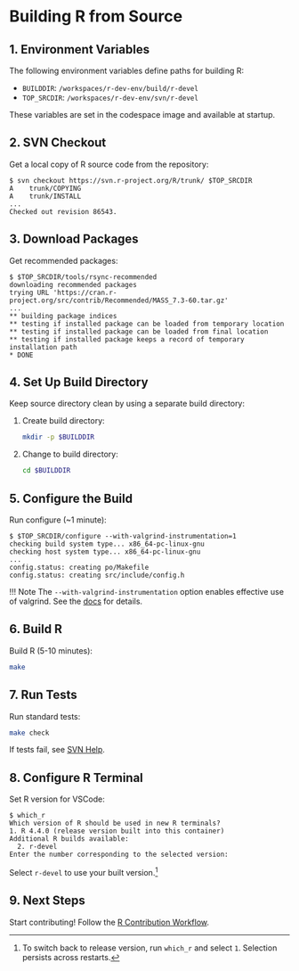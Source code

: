 # Building R from Source

## 1. Environment Variables

The following environment variables define paths for building R:

- `BUILDDIR`: `/workspaces/r-dev-env/build/r-devel`
- `TOP_SRCDIR`: `/workspaces/r-dev-env/svn/r-devel`

These variables are set in the codespace image and available at startup.

## 2. SVN Checkout

Get a local copy of R source code from the repository:

```console
$ svn checkout https://svn.r-project.org/R/trunk/ $TOP_SRCDIR
A    trunk/COPYING
A    trunk/INSTALL
...
Checked out revision 86543.
```

## 3. Download Packages

Get recommended packages:

```console
$ $TOP_SRCDIR/tools/rsync-recommended
downloading recommended packages
trying URL 'https://cran.r-project.org/src/contrib/Recommended/MASS_7.3-60.tar.gz'
...
** building package indices
** testing if installed package can be loaded from temporary location
** testing if installed package can be loaded from final location
** testing if installed package keeps a record of temporary installation path
* DONE
```

## 4. Set Up Build Directory

Keep source directory clean by using a separate build directory:

1. Create build directory:

   ```bash
   mkdir -p $BUILDDIR
   ```

2. Change to build directory:

   ```bash
   cd $BUILDDIR
   ```

## 5. Configure the Build

Run configure (~1 minute):

```console
$ $TOP_SRCDIR/configure --with-valgrind-instrumentation=1
checking build system type... x86_64-pc-linux-gnu
checking host system type... x86_64-pc-linux-gnu
...
config.status: creating po/Makefile
config.status: creating src/include/config.h
```

!!! Note
    The `--with-valgrind-instrumentation` option enables effective use of
    valgrind. See the [docs](https://cran.r-project.org/doc/manuals/R-exts.html#Using-valgrind)
    for details.

## 6. Build R

Build R (5-10 minutes):

```bash
make
```

## 7. Run Tests

Run standard tests:

```bash
make check
```

If tests fail, see [SVN Help](./svn_help.md).

## 8. Configure R Terminal

Set R version for VSCode:

```console
$ which_r
Which version of R should be used in new R terminals?
1. R 4.4.0 (release version built into this container)
Additional R builds available:
  2. r-devel
Enter the number corresponding to the selected version:
```

Select `r-devel` to use your built version.[^1]

[^1]: To switch back to release version, run `which_r` and select `1`.
    Selection persists across restarts.

## 9. Next Steps

Start contributing! Follow the [R Contribution Workflow](./contribution_workflow.md).
